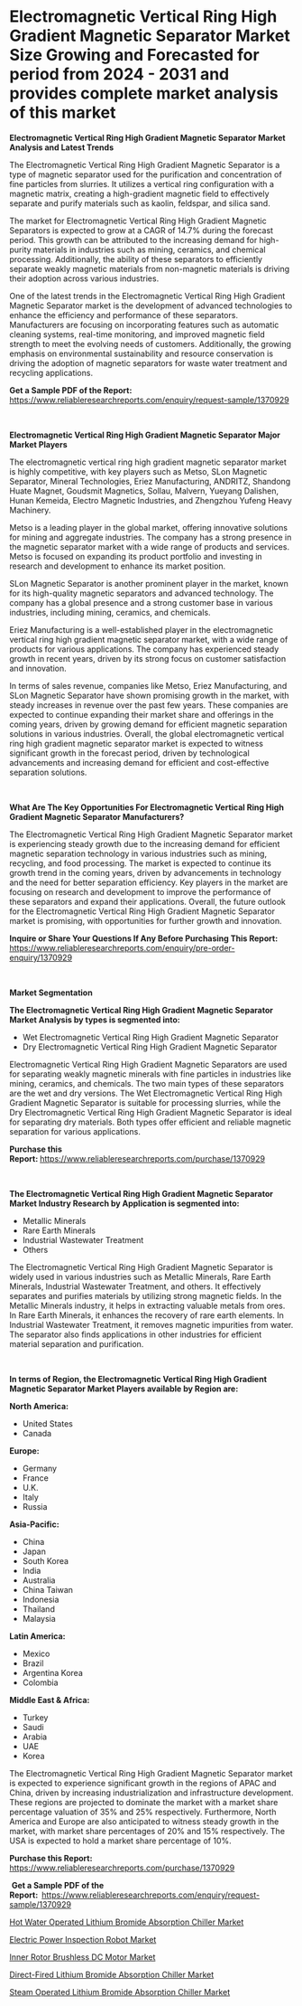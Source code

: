 <p><h1>Electromagnetic Vertical Ring High Gradient Magnetic Separator Market Size Growing and Forecasted for period from 2024 - 2031 and provides complete market analysis of this market</h1></p><p><strong>Electromagnetic Vertical Ring High Gradient Magnetic Separator Market Analysis and Latest Trends</strong></p>
<p><p>The Electromagnetic Vertical Ring High Gradient Magnetic Separator is a type of magnetic separator used for the purification and concentration of fine particles from slurries. It utilizes a vertical ring configuration with a magnetic matrix, creating a high-gradient magnetic field to effectively separate and purify materials such as kaolin, feldspar, and silica sand.</p><p>The market for Electromagnetic Vertical Ring High Gradient Magnetic Separators is expected to grow at a CAGR of 14.7% during the forecast period. This growth can be attributed to the increasing demand for high-purity materials in industries such as mining, ceramics, and chemical processing. Additionally, the ability of these separators to efficiently separate weakly magnetic materials from non-magnetic materials is driving their adoption across various industries.</p><p>One of the latest trends in the Electromagnetic Vertical Ring High Gradient Magnetic Separator market is the development of advanced technologies to enhance the efficiency and performance of these separators. Manufacturers are focusing on incorporating features such as automatic cleaning systems, real-time monitoring, and improved magnetic field strength to meet the evolving needs of customers. Additionally, the growing emphasis on environmental sustainability and resource conservation is driving the adoption of magnetic separators for waste water treatment and recycling applications.</p></p>
<p><strong>Get a Sample PDF of the Report:&nbsp;</strong> <a href="https://www.reliableresearchreports.com/enquiry/request-sample/1370929">https://www.reliableresearchreports.com/enquiry/request-sample/1370929</a></p>
<p>&nbsp;</p>
<p><strong>Electromagnetic Vertical Ring High Gradient Magnetic Separator Major Market Players</strong></p>
<p><p>The electromagnetic vertical ring high gradient magnetic separator market is highly competitive, with key players such as Metso, SLon Magnetic Separator, Mineral Technologies, Eriez Manufacturing, ANDRITZ, Shandong Huate Magnet, Goudsmit Magnetics, Sollau, Malvern, Yueyang Dalishen, Hunan Kemeida, Electro Magnetic Industries, and Zhengzhou Yufeng Heavy Machinery. </p><p>Metso is a leading player in the global market, offering innovative solutions for mining and aggregate industries. The company has a strong presence in the magnetic separator market with a wide range of products and services. Metso is focused on expanding its product portfolio and investing in research and development to enhance its market position.</p><p>SLon Magnetic Separator is another prominent player in the market, known for its high-quality magnetic separators and advanced technology. The company has a global presence and a strong customer base in various industries, including mining, ceramics, and chemicals.</p><p>Eriez Manufacturing is a well-established player in the electromagnetic vertical ring high gradient magnetic separator market, with a wide range of products for various applications. The company has experienced steady growth in recent years, driven by its strong focus on customer satisfaction and innovation.</p><p>In terms of sales revenue, companies like Metso, Eriez Manufacturing, and SLon Magnetic Separator have shown promising growth in the market, with steady increases in revenue over the past few years. These companies are expected to continue expanding their market share and offerings in the coming years, driven by growing demand for efficient magnetic separation solutions in various industries. Overall, the global electromagnetic vertical ring high gradient magnetic separator market is expected to witness significant growth in the forecast period, driven by technological advancements and increasing demand for efficient and cost-effective separation solutions.</p></p>
<p>&nbsp;</p>
<p><strong>What Are The Key Opportunities For Electromagnetic Vertical Ring High Gradient Magnetic Separator Manufacturers?</strong></p>
<p><p>The Electromagnetic Vertical Ring High Gradient Magnetic Separator market is experiencing steady growth due to the increasing demand for efficient magnetic separation technology in various industries such as mining, recycling, and food processing. The market is expected to continue its growth trend in the coming years, driven by advancements in technology and the need for better separation efficiency. Key players in the market are focusing on research and development to improve the performance of these separators and expand their applications. Overall, the future outlook for the Electromagnetic Vertical Ring High Gradient Magnetic Separator market is promising, with opportunities for further growth and innovation.</p></p>
<p><strong>Inquire or Share Your Questions If Any Before Purchasing This Report:</strong> <a href="https://www.reliableresearchreports.com/enquiry/pre-order-enquiry/1370929">https://www.reliableresearchreports.com/enquiry/pre-order-enquiry/1370929</a></p>
<p>&nbsp;</p>
<p><strong>Market Segmentation</strong></p>
<p><strong>The Electromagnetic Vertical Ring High Gradient Magnetic Separator Market Analysis by types is segmented into:</strong></p>
<p><ul><li>Wet Electromagnetic Vertical Ring High Gradient Magnetic Separator</li><li>Dry Electromagnetic Vertical Ring High Gradient Magnetic Separator</li></ul></p>
<p><p>Electromagnetic Vertical Ring High Gradient Magnetic Separators are used for separating weakly magnetic minerals with fine particles in industries like mining, ceramics, and chemicals. The two main types of these separators are the wet and dry versions. The Wet Electromagnetic Vertical Ring High Gradient Magnetic Separator is suitable for processing slurries, while the Dry Electromagnetic Vertical Ring High Gradient Magnetic Separator is ideal for separating dry materials. Both types offer efficient and reliable magnetic separation for various applications.</p></p>
<p><strong>Purchase this Report:&nbsp;</strong><a href="https://www.reliableresearchreports.com/purchase/1370929">https://www.reliableresearchreports.com/purchase/1370929</a></p>
<p>&nbsp;</p>
<p><strong>The Electromagnetic Vertical Ring High Gradient Magnetic Separator Market Industry Research by Application is segmented into:</strong></p>
<p><ul><li>Metallic Minerals</li><li>Rare Earth Minerals</li><li>Industrial Wastewater Treatment</li><li>Others</li></ul></p>
<p><p>The Electromagnetic Vertical Ring High Gradient Magnetic Separator is widely used in various industries such as Metallic Minerals, Rare Earth Minerals, Industrial Wastewater Treatment, and others. It effectively separates and purifies materials by utilizing strong magnetic fields. In the Metallic Minerals industry, it helps in extracting valuable metals from ores. In Rare Earth Minerals, it enhances the recovery of rare earth elements. In Industrial Wastewater Treatment, it removes magnetic impurities from water. The separator also finds applications in other industries for efficient material separation and purification.</p></p>
<p>&nbsp;</p>
<p><strong>In terms of Region, the Electromagnetic Vertical Ring High Gradient Magnetic Separator Market Players available by Region are:</strong></p>
<p>
    <p> <strong> North America: </strong>
        <ul>
            <li>United States</li>
            <li>Canada</li>
        </ul>
        </p> 
    <p> <strong> Europe: </strong>
        <ul>
            <li>Germany</li>
            <li>France</li>
            <li>U.K.</li>
            <li>Italy</li>
            <li>Russia</li>
        </ul>
        </p> 
    <p> <strong> Asia-Pacific: </strong>
        <ul>
            <li>China</li>
            <li>Japan</li>
            <li>South Korea</li>
            <li>India</li>
            <li>Australia</li>
            <li>China Taiwan</li>
            <li>Indonesia</li>
            <li>Thailand</li>
            <li>Malaysia</li>
        </ul>
        </p> 
    <p> <strong> Latin America: </strong>
        <ul>
            <li>Mexico</li>
            <li>Brazil</li>
            <li>Argentina Korea</li>
            <li>Colombia</li>
        </ul>
        </p> 
    <p> <strong> Middle East & Africa: </strong>
        <ul>
            <li>Turkey</li>
            <li>Saudi</li>
            <li>Arabia</li>
            <li>UAE</li>
            <li>Korea</li>
        </ul>
    </p>
    </p>
<p><p>The Electromagnetic Vertical Ring High Gradient Magnetic Separator market is expected to experience significant growth in the regions of APAC and China, driven by increasing industrialization and infrastructure development. These regions are projected to dominate the market with a market share percentage valuation of 35% and 25% respectively. Furthermore, North America and Europe are also anticipated to witness steady growth in the market, with market share percentages of 20% and 15% respectively. The USA is expected to hold a market share percentage of 10%.</p></p>
<p><strong>Purchase this Report: </strong><a href="https://www.reliableresearchreports.com/purchase/1370929">https://www.reliableresearchreports.com/purchase/1370929</a></p>
<p>&nbsp;<strong>Get a Sample PDF of the Report:&nbsp;&nbsp;</strong><a href="https://www.reliableresearchreports.com/enquiry/request-sample/1370929">https://www.reliableresearchreports.com/enquiry/request-sample/1370929</a></p>
<p><strong></strong></p>
<p><p><a href="https://medium.com/@williecole1960/hot-water-operated-lithium-bromide-absorption-chiller-market-trends-and-market-analysis-forecasted-f7cd7614f957">Hot Water Operated Lithium Bromide Absorption Chiller Market</a></p><p><a href="https://medium.com/p/f86c76b8476c/edit">Electric Power Inspection Robot Market</a></p><p><a href="https://medium.com/@williecole1960/inner-rotor-brushless-dc-motor-market-exploring-market-share-market-trends-and-future-growth-32ab6b262899">Inner Rotor Brushless DC Motor Market</a></p><p><a href="https://medium.com/@williecole1960/direct-fired-lithium-bromide-absorption-chiller-market-comprehensive-assessment-by-type-c69335f7d27f">Direct-Fired Lithium Bromide Absorption Chiller Market</a></p><p><a href="https://medium.com/@williecole1960/steam-operated-lithium-bromide-absorption-chiller-market-insights-into-market-cagr-market-trends-c974f3da526a">Steam Operated Lithium Bromide Absorption Chiller Market</a></p></p>